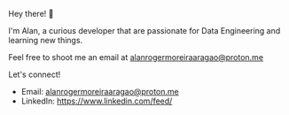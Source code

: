 Hey there! 🐸

I'm Alan, a curious developer that are passionate for Data Engineering and learning new things.

Feel free to shoot me an email at alanrogermoreiraaragao@proton.me

Let's connect!
- Email: alanrogermoreiraaragao@proton.me
- LinkedIn: https://www.linkedin.com/feed/
